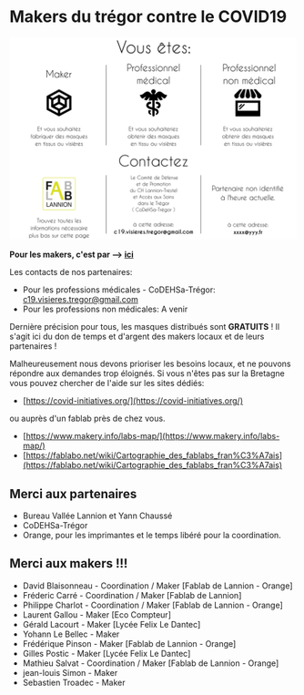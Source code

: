 Makers du trégor contre le COVID19
==================================

![routage_demandes](./images/covid19/routage_demandes.svg.png "routage des demandes")

<b>Pour les makers, c'est par --> [ici](./covid-makers.md)</b>

Les contacts de nos partenaires:
- Pour les professions médicales - CoDEHSa-Trégor:
  c19.visieres.tregor@gmail.com
- Pour les professions non médicales: A venir

Dernière précision pour tous, les masques distribués sont <b>GRATUITS</b> !
Il s'agit ici du don de temps et d'argent des makers locaux et de leurs
partenaires !

Malheureusement nous devons prioriser les besoins locaux, et ne
pouvons répondre aux demandes trop éloignés. Si vous n'êtes pas sur la Bretagne
vous pouvez chercher de l'aide sur les sites dédiés:
- [https://covid-initiatives.org/](https://covid-initiatives.org/)

ou auprès d'un fablab près de chez vous.
- [https://www.makery.info/labs-map/](https://www.makery.info/labs-map/)
- [https://fablabo.net/wiki/Cartographie_des_fablabs_fran%C3%A7ais](https://fablabo.net/wiki/Cartographie_des_fablabs_fran%C3%A7ais)

Merci aux partenaires
-----------------

- Bureau Vallée Lannion et Yann Chaussé
- CoDEHSa-Trégor
- Orange, pour les imprimantes et le temps libéré pour la coordination.


Merci aux makers !!!
---------------

- David Blaisonneau - Coordination / Maker [Fablab de Lannion - Orange]
- Fréderic Carré - Coordination / Maker [Fablab de Lannion]
- Philippe Charlot - Coordination / Maker [Fablab de Lannion - Orange]
- Laurent Gallou - Maker [Eco Compteur]
- Gérald Lacourt - Maker [Lycée Felix Le Dantec]
- Yohann Le Bellec - Maker
- Frédérique Pinson - Maker [Fablab de Lannion - Orange]
- Gilles Postic - Maker [Lycée Felix Le Dantec]
- Mathieu Salvat - Coordination / Maker [Fablab de Lannion - Orange]
- jean-louis Simon - Maker
- Sebastien Troadec - Maker
